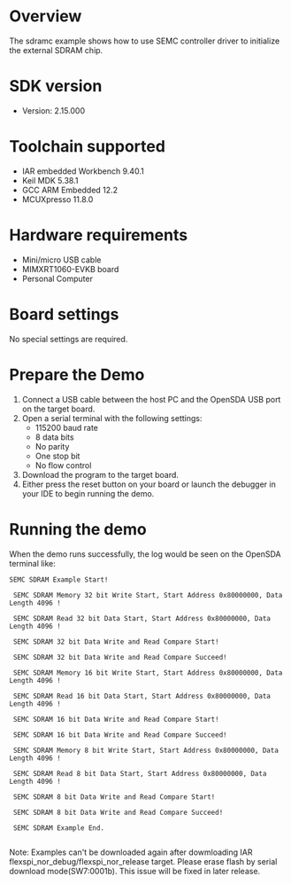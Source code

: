 Overview
========

The sdramc example shows how to use SEMC controller driver to initialize the external SDRAM chip.



SDK version
===========
- Version: 2.15.000

Toolchain supported
===================
- IAR embedded Workbench  9.40.1
- Keil MDK  5.38.1
- GCC ARM Embedded  12.2
- MCUXpresso  11.8.0

Hardware requirements
=====================
- Mini/micro USB cable
- MIMXRT1060-EVKB board
- Personal Computer

Board settings
==============
No special settings are required.

Prepare the Demo
================
1.  Connect a USB cable between the host PC and the OpenSDA USB port on the target board.
2.  Open a serial terminal with the following settings:
    - 115200 baud rate
    - 8 data bits
    - No parity
    - One stop bit
    - No flow control
3.  Download the program to the target board.
4.  Either press the reset button on your board or launch the debugger in your IDE to begin running the demo.

Running the demo
================
When the demo runs successfully, the log would be seen on the OpenSDA terminal like:

~~~~~~~~~~~~~~~~~~~~~~~~~~~~~~~~~~~~~~~~~
SEMC SDRAM Example Start!

 SEMC SDRAM Memory 32 bit Write Start, Start Address 0x80000000, Data Length 4096 !

 SEMC SDRAM Read 32 bit Data Start, Start Address 0x80000000, Data Length 4096 !

 SEMC SDRAM 32 bit Data Write and Read Compare Start!

 SEMC SDRAM 32 bit Data Write and Read Compare Succeed!

 SEMC SDRAM Memory 16 bit Write Start, Start Address 0x80000000, Data Length 4096 !

 SEMC SDRAM Read 16 bit Data Start, Start Address 0x80000000, Data Length 4096 !

 SEMC SDRAM 16 bit Data Write and Read Compare Start!

 SEMC SDRAM 16 bit Data Write and Read Compare Succeed!

 SEMC SDRAM Memory 8 bit Write Start, Start Address 0x80000000, Data Length 4096 !

 SEMC SDRAM Read 8 bit Data Start, Start Address 0x80000000, Data Length 4096 !

 SEMC SDRAM 8 bit Data Write and Read Compare Start!

 SEMC SDRAM 8 bit Data Write and Read Compare Succeed!

 SEMC SDRAM Example End.


~~~~~~~~~~~~~~~~~~~~~~~~~~~~~~~~~~~~~~~~~

Note:
Examples can't be downloaded again after dowmloading IAR flexspi_nor_debug/flexspi_nor_release target. Please erase flash by serial download mode(SW7:0001b). This issue will be fixed in later release.
